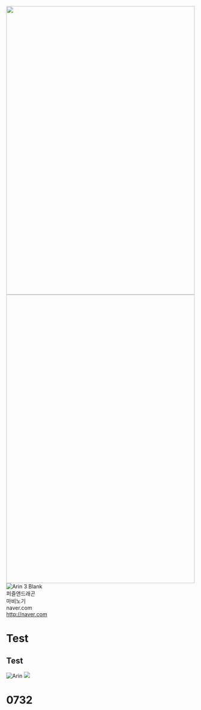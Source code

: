 <img width="502" height="768" src="./170516아린공카IMG_20170517_204954.jpg"></img>
<img width="502" height="768">![Arin](./170516아린공카IMG_20170517_204954.jpg)</img>
3 Blank   
퍼즐앤드래곤  
마비노기  
naver.com  
http://naver.com
# Test
## Test
![Arin](./170516아린공카IMG_20170517_204954.jpg)
![](./melon_1500043959659.png)

0732
====
